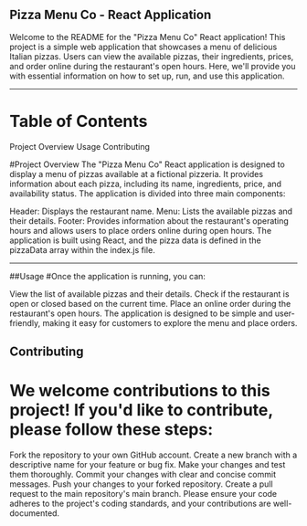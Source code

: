 
## Pizza Menu Co - React Application
Welcome to the README for the "Pizza Menu Co" React application! This project is a simple web application that showcases a menu of delicious Italian pizzas. Users can view the available pizzas, their ingredients, prices, and order online during the restaurant's open hours. Here, we'll provide you with essential information on how to set up, run, and use this application.

---

# Table of Contents
Project Overview
Usage
Contributing

#Project Overview
The "Pizza Menu Co" React application is designed to display a menu of pizzas available at a fictional pizzeria. It provides information about each pizza, including its name, ingredients, price, and availability status. The application is divided into three main components:

Header: Displays the restaurant name.
Menu: Lists the available pizzas and their details.
Footer: Provides information about the restaurant's operating hours and allows users to place orders online during open hours.
The application is built using React, and the pizza data is defined in the pizzaData array within the index.js file.

---

##Usage
#Once the application is running, you can:

View the list of available pizzas and their details.
Check if the restaurant is open or closed based on the current time.
Place an online order during the restaurant's open hours.
The application is designed to be simple and user-friendly, making it easy for customers to explore the menu and place orders.

## Contributing
# We welcome contributions to this project! If you'd like to contribute, please follow these steps:

Fork the repository to your own GitHub account.
Create a new branch with a descriptive name for your feature or bug fix.
Make your changes and test them thoroughly.
Commit your changes with clear and concise commit messages.
Push your changes to your forked repository.
Create a pull request to the main repository's main branch.
Please ensure your code adheres to the project's coding standards, and your contributions are well-documented.
